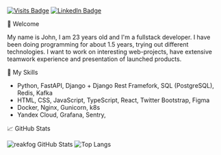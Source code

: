 [![Visits Badge](https://badges.pufler.dev/visits/reakfog/reakfog)](https:braydoncoyer.dev)
[![LinkedIn Badge](https://img.shields.io/badge/LinkedIn-Profile-informational?style=flat&logo=linkedin&logoColor=white&color=0D76A8)](https://www.linkedin.com/in/evgeny-perchun/)
 
👋 Welcome

My name is John, I am 23 years old and I'm a fullstack developer. I have been doing programming for about 1.5 years, trying out different technologies. I want to work on interesting web-projects, have extensive teamwork experience and presentation of launched products.

📌 My Skills

+ Python, FastAPI, Django + Django Rest Framefork, SQL (PostgreSQL), Redis, Kafka
+ HTML, CSS, JavaScript, TypeScript, React, Twitter Bootstrap, Figma
+ Docker, Nginx, Gunicorn, k8s
+ Yandex Cloud, Grafana, Sentry, 

📈 GitHub Stats

![reakfog GitHub Stats](https://github-readme-stats.vercel.app/api?username=reakfog&count_private=true&hide=contribs&include_all_commits=True&show_icons=true&theme=default)
![Top Langs](https://github-readme-stats.vercel.app/api/top-langs/?username=reakfog&count_private=true&hide=tsql&langs_count=7&theme=default&layout=compact)
